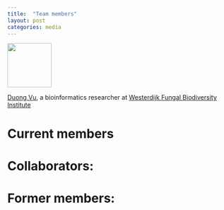 ```yaml
---
title:  "Team members"
layout: post
categories: media
---
```


<img src="https://MycoAI.github.io/photos/portrait_DuongVu.jpg" height="100" />

[Duong Vu](https://github.com/vuthuyduong), a bioinformatics researcher at [Westerdijk Fungal Biodiversity Institute](https://wi.knaw.nl/)



# Current members

# Collaborators:


# Former members:


